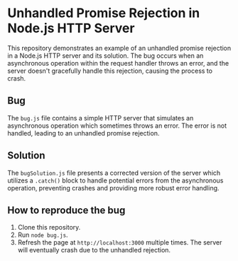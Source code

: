 # Unhandled Promise Rejection in Node.js HTTP Server

This repository demonstrates an example of an unhandled promise rejection in a Node.js HTTP server and its solution. The bug occurs when an asynchronous operation within the request handler throws an error, and the server doesn't gracefully handle this rejection, causing the process to crash.

## Bug

The `bug.js` file contains a simple HTTP server that simulates an asynchronous operation which sometimes throws an error. The error is not handled, leading to an unhandled promise rejection.

## Solution

The `bugSolution.js` file presents a corrected version of the server which utilizes a `.catch()` block to handle potential errors from the asynchronous operation, preventing crashes and providing more robust error handling.

## How to reproduce the bug

1. Clone this repository.
2. Run `node bug.js`.
3. Refresh the page at `http://localhost:3000` multiple times. The server will eventually crash due to the unhandled rejection.